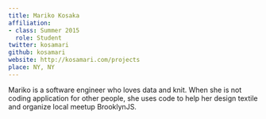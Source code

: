 ```yaml
---
title: Mariko Kosaka
affiliation:
- class: Summer 2015
  role: Student
twitter: kosamari
github: kosamari
website: http://kosamari.com/projects 
place: NY, NY
---
```

Mariko is a software engineer who loves data and knit. When she is not coding application for other people, she uses code to help her design textile and organize local meetup BrooklynJS.